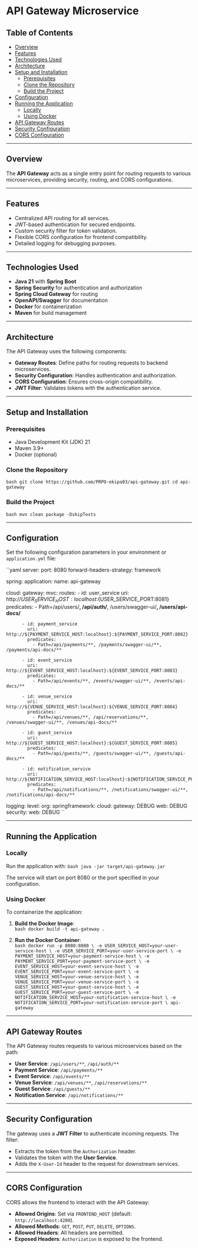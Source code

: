 # API Gateway Microservice

## Table of Contents
- [Overview](#overview)
- [Features](#features)
- [Technologies Used](#technologies-used)
- [Architecture](#architecture)
- [Setup and Installation](#setup-and-installation)
  - [Prerequisites](#prerequisites)
  - [Clone the Repository](#clone-the-repository)
  - [Build the Project](#build-the-project)
- [Configuration](#configuration)
- [Running the Application](#running-the-application)
  - [Locally](#locally)
  - [Using Docker](#using-docker)
- [API Gateway Routes](#api-gateway-routes)
- [Security Configuration](#security-configuration)
- [CORS Configuration](#cors-configuration)

---

## Overview
The **API Gateway** acts as a single entry point for routing requests to various microservices, providing security, routing, and CORS configurations.

---

## Features
- Centralized API routing for all services.
- JWT-based authentication for secured endpoints.
- Custom security filter for token validation.
- Flexible CORS configuration for frontend compatibility.
- Detailed logging for debugging purposes.

---

## Technologies Used
- **Java 21** with **Spring Boot**
- **Spring Security** for authentication and authorization
- **Spring Cloud Gateway** for routing
- **OpenAPI/Swagger** for documentation
- **Docker** for containerization
- **Maven** for build management

---

## Architecture
The API Gateway uses the following components:
- **Gateway Routes**: Define paths for routing requests to backend microservices.
- **Security Configuration**: Handles authentication and authorization.
- **CORS Configuration**: Ensures cross-origin compatibility.
- **JWT Filter**: Validates tokens with the authentication service.

---

## Setup and Installation

### Prerequisites
- Java Development Kit (JDK) 21
- Maven 3.9+
- Docker (optional)

### Clone the Repository
``bash
git clone https://github.com/PRPO-ekipa03/api-gateway.git
cd api-gateway
``

### Build the Project
``bash
mvn clean package -DskipTests
``

---

## Configuration
Set the following configuration parameters in your environment or `application.yml` file:

``yaml
server:
  port: 8080
  forward-headers-strategy: framework

spring:
  application:
    name: api-gateway

  cloud:
    gateway:
      mvc:
        routes:
          - id: user_service
            uri: http://${USER_SERVICE_HOST:localhost}:${USER_SERVICE_PORT:8081}
            predicates:
              - Path=/api/users/**, /api/auth/**, /users/swagger-ui/**, /users/api-docs/**

          - id: payment_service
            uri: http://${PAYMENT_SERVICE_HOST:localhost}:${PAYMENT_SERVICE_PORT:8082}
            predicates:
              - Path=/api/payments/**, /payments/swagger-ui/**, /payments/api-docs/**

          - id: event_service
            uri: http://${EVENT_SERVICE_HOST:localhost}:${EVENT_SERVICE_PORT:8083}
            predicates:
              - Path=/api/events/**, /events/swagger-ui/**, /events/api-docs/**

          - id: venue_service
            uri: http://${VENUE_SERVICE_HOST:localhost}:${VENUE_SERVICE_PORT:8084}
            predicates:
              - Path=/api/venues/**, /api/reservations/**, /venues/swagger-ui/**, /venues/api-docs/**

          - id: guest_service
            uri: http://${GUEST_SERVICE_HOST:localhost}:${GUEST_SERVICE_PORT:8085}
            predicates:
              - Path=/api/guests/**, /guests/swagger-ui/**, /guests/api-docs/**

          - id: notification_service
            uri: http://${NOTIFICATION_SERVICE_HOST:localhost}:${NOTIFICATION_SERVICE_PORT:8086}
            predicates:
              - Path=/api/notifications/**, /notifications/swagger-ui/**, /notifications/api-docs/**

logging:
  level:
    org:
      springframework:
        cloud:
          gateway: DEBUG
        web: DEBUG
        security:
          web: DEBUG
``

---

## Running the Application

### Locally
Run the application with:
``bash
java -jar target/api-gateway.jar
``  

The service will start on port 8080 or the port specified in your configuration.

### Using Docker
To containerize the application:

1. **Build the Docker Image**:  
``bash
docker build -t api-gateway .
``  

2. **Run the Docker Container**:  
``bash
docker run -p 8080:8080 \
  -e USER_SERVICE_HOST=your-user-service-host \
  -e USER_SERVICE_PORT=your-user-service-port \
  -e PAYMENT_SERVICE_HOST=your-payment-service-host \
  -e PAYMENT_SERVICE_PORT=your-payment-service-port \
  -e EVENT_SERVICE_HOST=your-event-service-host \
  -e EVENT_SERVICE_PORT=your-event-service-port \
  -e VENUE_SERVICE_HOST=your-venue-service-host \
  -e VENUE_SERVICE_PORT=your-venue-service-port \
  -e GUEST_SERVICE_HOST=your-guest-service-host \
  -e GUEST_SERVICE_PORT=your-guest-service-port \
  -e NOTIFICATION_SERVICE_HOST=your-notification-service-host \
  -e NOTIFICATION_SERVICE_PORT=your-notification-service-port \
  api-gateway
``  

---

## API Gateway Routes
The API Gateway routes requests to various microservices based on the path:

- **User Service**: `/api/users/**`, `/api/auth/**`
- **Payment Service**: `/api/payments/**`
- **Event Service**: `/api/events/**`
- **Venue Service**: `/api/venues/**`, `/api/reservations/**`
- **Guest Service**: `/api/guests/**`
- **Notification Service**: `/api/notifications/**`

---

## Security Configuration
The gateway uses a **JWT Filter** to authenticate incoming requests. The filter:
- Extracts the token from the `Authorization` header.
- Validates the token with the **User Service**.
- Adds the `X-User-Id` header to the request for downstream services.

---

## CORS Configuration
CORS allows the frontend to interact with the API Gateway:
- **Allowed Origins**: Set via `FRONTEND_HOST` (default: `http://localhost:4200`).
- **Allowed Methods**: `GET`, `POST`, `PUT`, `DELETE`, `OPTIONS`.
- **Allowed Headers**: All headers are permitted.
- **Exposed Headers**: `Authorization` is exposed to the frontend.
